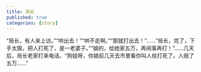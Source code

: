 ```yaml
---
title: 局长
published: true
categories: [story]
---
```


“局长，有人来上访。”“哄出去！”“哄不走啊。”“那就打出去！”……“局长，完了，下手太狠，把人打死了，是一老婆子。”“娘的，给她家五万，再闹事再打！”……几天后，局长老家打来电话。“狗娃呀，你娘前几天去市里看你叫人给打死了。人赔了五万……”

